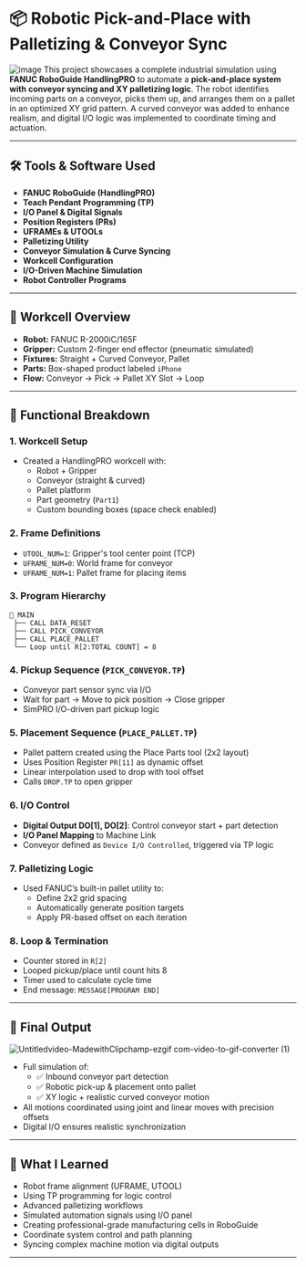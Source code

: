# 📦 Robotic Pick-and-Place with Palletizing & Conveyor Sync
![image](https://github.com/user-attachments/assets/e4bc3330-02fb-45d2-aa2a-490d6d42f3a2)
This project showcases a complete industrial simulation using **FANUC RoboGuide HandlingPRO** to automate a **pick-and-place system with conveyor syncing and XY palletizing logic**. The robot identifies incoming parts on a conveyor, picks them up, and arranges them on a pallet in an optimized XY grid pattern. A curved conveyor was added to enhance realism, and digital I/O logic was implemented to coordinate timing and actuation.

---

## 🛠 Tools & Software Used

- **FANUC RoboGuide (HandlingPRO)**
- **Teach Pendant Programming (TP)**
- **I/O Panel & Digital Signals**
- **Position Registers (PRs)**
- **UFRAMEs & UTOOLs**
- **Palletizing Utility**
- **Conveyor Simulation & Curve Syncing**
- **Workcell Configuration**
- **I/O-Driven Machine Simulation**
- **Robot Controller Programs**

---

## 🧱 Workcell Overview

- **Robot:** FANUC R-2000iC/165F  
- **Gripper:** Custom 2-finger end effector (pneumatic simulated)  
- **Fixtures:** Straight + Curved Conveyor, Pallet  
- **Parts:** Box-shaped product labeled `iPhone`  
- **Flow:** Conveyor → Pick → Pallet XY Slot → Loop  

---

## 🧩 Functional Breakdown

### 1. Workcell Setup
- Created a HandlingPRO workcell with:
  - Robot + Gripper
  - Conveyor (straight & curved)
  - Pallet platform
  - Part geometry (`Part1`)
  - Custom bounding boxes (space check enabled)

### 2. Frame Definitions
- `UTOOL_NUM=1`: Gripper's tool center point (TCP)
- `UFRAME_NUM=0`: World frame for conveyor
- `UFRAME_NUM=1`: Pallet frame for placing items

### 3. Program Hierarchy
```text
📂 MAIN
 ├── CALL DATA_RESET
 ├── CALL PICK_CONVEYOR
 ├── CALL PLACE_PALLET
 └── Loop until R[2:TOTAL COUNT] = 8
 ```

### 4. Pickup Sequence (`PICK_CONVEYOR.TP`)
- Conveyor part sensor sync via I/O
- Wait for part → Move to pick position → Close gripper
- SimPRO I/O-driven part pickup logic

### 5. Placement Sequence (`PLACE_PALLET.TP`)
- Pallet pattern created using the Place Parts tool (2x2 layout)
- Uses Position Register `PR[11]` as dynamic offset
- Linear interpolation used to drop with tool offset
- Calls `DROP.TP` to open gripper

### 6. I/O Control
- **Digital Output DO[1], DO[2]**: Control conveyor start + part detection
- **I/O Panel Mapping** to Machine Link
- Conveyor defined as `Device I/O Controlled`, triggered via TP logic

### 7. Palletizing Logic
- Used FANUC’s built-in pallet utility to:
  - Define 2x2 grid spacing
  - Automatically generate position targets
  - Apply PR-based offset on each iteration

### 8. Loop & Termination
- Counter stored in `R[2]`
- Looped pickup/place until count hits 8
- Timer used to calculate cycle time
- End message: `MESSAGE[PROGRAM END]`

---

## 🎯 Final Output
![Untitledvideo-MadewithClipchamp-ezgif com-video-to-gif-converter (1)](https://github.com/user-attachments/assets/67488eeb-ec29-404a-97d9-8ea54dd411cd)

- Full simulation of:
  - ✅ Inbound conveyor part detection
  - ✅ Robotic pick-up & placement onto pallet
  - ✅ XY logic + realistic curved conveyor motion
- All motions coordinated using joint and linear moves with precision offsets
- Digital I/O ensures realistic synchronization

---

## 🧠 What I Learned

- Robot frame alignment (UFRAME, UTOOL)
- Using TP programming for logic control
- Advanced palletizing workflows
- Simulated automation signals using I/O panel
- Creating professional-grade manufacturing cells in RoboGuide
- Coordinate system control and path planning
- Syncing complex machine motion via digital outputs

---
